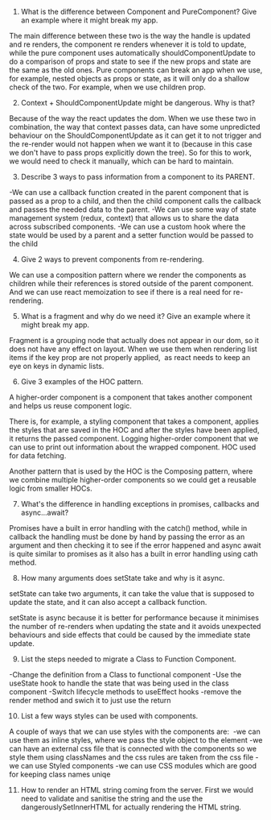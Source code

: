 1. What is the difference between Component and PureComponent? Give an example where it might break my app.

The main difference between these two is the way the handle is updated and re renders, the component re renders whenever it is told to update, while the pure component uses automatically shouldComponentUpdate to do a comparison of props and state to see if the new props and state are the same as the old ones.
Pure components can break an app when we use, for example, nested objects as props or state, as it will only do a shallow check of the two.
For example, when we use children prop.

2. Context + ShouldComponentUpdate might be dangerous. Why is that?

Because of the way the react updates the dom. When we use these two in combination, the way that context passes data, can have some unpredicted behaviour on the ShouldComponentUpdate as it can get it to not trigger and the re-render would not happen when we want it to (because in this case we don't have to pass props explicitly down the tree). So for this to work, we would need to check it manually, which can be hard to maintain.

3. Describe 3 ways to pass information from a component to its PARENT.

-We can use a callback function created in the parent component that is passed as a prop to a child, and then the child component calls the callback and passes the needed data to the parent.
-We can use some way of state management system (redux, context) that allows us to share the data across subscribed components.
-We can use a custom hook where the state would be used by a parent and a setter function would be passed to the child

4. Give 2 ways to prevent components from re-rendering.

We can use a composition pattern where we render the components as children while their references is stored outside of the parent component.
And we can use react memoization to see if there is a real need for re-rendering.

5. What is a fragment and why do we need it? Give an example where it might break my app.

Fragment is a grouping node that actually does not appear in our dom, so it does not have any effect on layout.
When we use them when rendering list items if the key prop are not properly applied,  as react needs to keep an eye on keys in dynamic lists.

6. Give 3 examples of the HOC pattern.

A higher-order component is a component that takes another component and helps us reuse component logic.

There is, for example, a styling component that takes a component, applies the styles that are saved in the HOC and after the styles have been applied, it returns the passed component.
Logging higher-order component that we can use to print out information about the wrapped component.
HOC used for data fetching.

Another pattern that is used by the HOC is the Composing pattern, where we combine multiple higher-order components so we could get a reusable logic from smaller HOCs.

7. What's the difference in handling exceptions in promises, callbacks and async...await?

Promises have a built in error handling with the catch() method, while in callback the handling must be done by hand by passing the error as an argument and then checking it to see if the error happened and async await is quite similar to promises as it also has a built in error handling using cath method.

8. How many arguments does setState take and why is it async.

setState can take two arguments, it can take the value that is supposed to update the state, and it can also accept a callback function.

setState is async because it is better for performance because it minimises the number of re-renders when updating the state and it avoids unexpected behaviours and side effects that could be caused by the immediate state update.

9. List the steps needed to migrate a Class to Function Component.

-Change the definition from a Class to functional component
-Use the useState hook to handle the state that was being used in the class component
-Switch lifecycle methods to useEffect hooks
-remove the render method and swich it to just use the return 

10. List a few ways styles can be used with components.

A couple of ways that we can use styles with the components are: 
-we can use them as inline styles, where we pass the style object to the element
-we can have an external css file that is connected with the components so we style them using classNames and the css rules are taken from the css file
-we can use Styled components
-we can use CSS modules which are good for keeping class names uniqe

11. How to render an HTML string coming from the server.
First we would need to validate and sanitise the string and the use the dangerouslySetInnerHTML for actually rendering the HTML string.